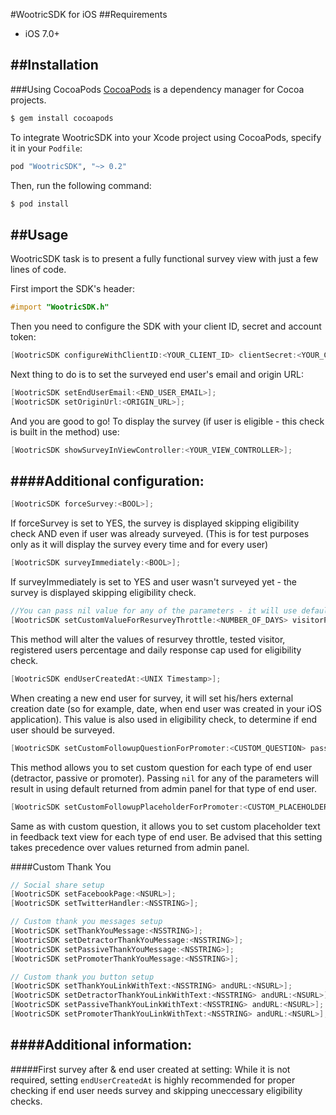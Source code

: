 #WootricSDK for iOS
##Requirements
- iOS 7.0+

##Installation
---
###Using CocoaPods
[CocoaPods](http://cocoapods.org) is a dependency manager for Cocoa projects.

```bash
$ gem install cocoapods
```
To integrate WootricSDK into your Xcode project using CocoaPods, specify it in your `Podfile`:
```ruby
pod "WootricSDK", "~> 0.2"
```
Then, run the following command:

```bash
$ pod install
```
##Usage
---
WootricSDK task is to present a fully functional survey view with just a few lines of code.

First import the SDK's header:
```objective-c
#import "WootricSDK.h"
```
Then you need to configure the SDK with your client ID, secret and account token:
```objective-c
[WootricSDK configureWithClientID:<YOUR_CLIENT_ID> clientSecret:<YOUR_CLIENT_SECRET> andAccountToken:<YOUR_TOKEN>];
```
Next thing to do is to set the surveyed end user's email and origin URL:
```objective-c
[WootricSDK setEndUserEmail:<END_USER_EMAIL>];
[WootricSDK setOriginUrl:<ORIGIN_URL>];
```
And you are good to go! To display the survey (if user is eligible - this check is built in the method) use:
```objective-c
[WootricSDK showSurveyInViewController:<YOUR_VIEW_CONTROLLER>];
```

####Additional configuration:
---
```objective-c
[WootricSDK forceSurvey:<BOOL>];
```
If forceSurvey is set to YES, the survey is displayed skipping eligibility check AND even if user was already surveyed. (This is for test purposes only as it will display the survey every time and for every user)

```objective-c
[WootricSDK surveyImmediately:<BOOL>];
```
If surveyImmediately is set to YES and user wasn't surveyed yet - the survey is displayed skipping eligibility check.

```objective-c
//You can pass nil value for any of the parameters - it will use defaults for eligibility check if you do so.
[WootricSDK setCustomValueForResurveyThrottle:<NUMBER_OF_DAYS> visitorPercentage:<0-100> registeredPercentage:<0-100> andDailyResponseCap:<0-...>];
```
This method will alter the values of resurvey throttle, tested visitor, registered users percentage and daily response cap used for eligibility check.

```objective-c
[WootricSDK endUserCreatedAt:<UNIX Timestamp>];
```
When creating a new end user for survey, it will set his/hers external creation date (so for example, date, when end user was created in your iOS application).
This value is also used in eligibility check, to determine if end user should be surveyed.

```objective-c
[WootricSDK setCustomFollowupQuestionForPromoter:<CUSTOM_QUESTION> passive:<CUSTOM_QUESTION> andDetractor:<CUSTOM_QUESTION>];
```
This method allows you to set custom question for each type of end user (detractor, passive or promoter). Passing ```nil``` for any of the parameters will result in using default returned from admin panel for that type of end user.

```objective-c
[WootricSDK setCustomFollowupPlaceholderForPromoter:<CUSTOM_PLACEHOLDER> passive:<CUSTOM_PLACEHOLDER> andDetractor:<CUSTOM_PLACEHOLDER>];
```
Same as with custom question, it allows you to set custom placeholder text in feedback text view for each type of end user. Be advised that this setting takes precedence over values returned from admin panel.

####Custom Thank You

```objective-c
// Social share setup
[WootricSDK setFacebookPage:<NSURL>];
[WootricSDK setTwitterHandler:<NSSTRING>];

// Custom thank you messages setup
[WootricSDK setThankYouMessage:<NSSTRING>];
[WootricSDK setDetractorThankYouMessage:<NSSTRING>];
[WootricSDK setPassiveThankYouMessage:<NSSTRING>];
[WootricSDK setPromoterThankYouMessage:<NSSTRING>];

// Custom thank you button setup
[WootricSDK setThankYouLinkWithText:<NSSTRING> andURL:<NSURL>];
[WootricSDK setDetractorThankYouLinkWithText:<NSSTRING> andURL:<NSURL>];
[WootricSDK setPassiveThankYouLinkWithText:<NSSTRING> andURL:<NSURL>];
[WootricSDK setPromoterThankYouLinkWithText:<NSSTRING> andURL:<NSURL>];

```
####Additional information:
---
#####First survey after & end user created at setting:
While it is not required, setting ```endUserCreatedAt``` is highly recommended for proper checking if end user needs survey and skipping uneccessary eligibility checks.

